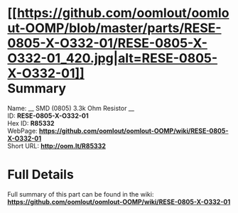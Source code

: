 
[[https://github.com/oomlout/oomlout-OOMP/blob/master/parts/RESE-0805-X-O332-01/RESE-0805-X-O332-01_420.jpg|alt=RESE-0805-X-O332-01]]     
Summary
=================
  
Name: __ SMD (0805) 3.3k Ohm Resistor __    
ID: __RESE-0805-X-O332-01__   
Hex ID: __R85332__   
WebPage: __https://github.com/oomlout/oomlout-OOMP/wiki/RESE-0805-X-O332-01__   
Short URL: __http://oom.lt/R85332__   

Full Details
==========================
Full summary of this part can be found in the wiki:   
__https://github.com/oomlout/oomlout-OOMP/wiki/RESE-0805-X-O332-01__    

